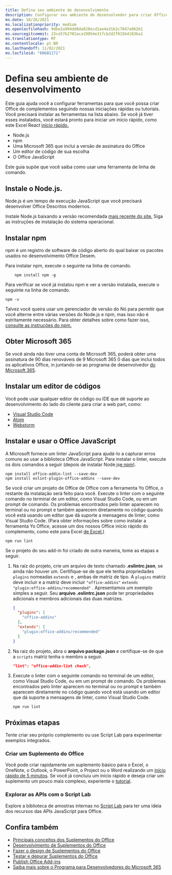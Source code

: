 ```yaml
---
title: Defina seu ambiente de desenvolvimento
description: Configurar seu ambiente de desenvolvedor para criar Office Desempresos.
ms.date: 10/26/2021
ms.localizationpriority: medium
ms.openlocfilehash: 9dbe2a994dd8da028ecd1ae4a31b2c7847a062b1
ms.sourcegitcommit: 23ce57b2702aca19054e31fcb2d2f015b4183ba1
ms.translationtype: MT
ms.contentlocale: pt-BR
ms.lasthandoff: 11/02/2021
ms.locfileid: "60681171"
---
```

# <a name="set-up-your-development-environment"></a>Defina seu ambiente de desenvolvimento

Este guia ajuda você a configurar ferramentas para que você possa criar Office de complementos seguindo nossas iniciações rápidas ou tutoriais. Você precisará instalar as ferramentas na lista abaixo. Se você já tiver esses instalados, você estará pronto para iniciar um início rápido, como este Excel React [início rápido.](../quickstarts/excel-quickstart-react.md)

- Node.js
- npm
- Uma Microsoft 365 que inclui a versão de assinatura do Office
- Um editor de código de sua escolha
- O Office JavaScript

Este guia supõe que você saiba como usar uma ferramenta de linha de comando.

## <a name="install-nodejs"></a>Instale o Node.js.

Node.js é um tempo de execução JavaScript que você precisará desenvolver Office Descritos modernos.

Instale Node.js baixando a versão recomendada [mais recente do site.](https://nodejs.org) Siga as instruções de instalação do sistema operacional.

## <a name="install-npm"></a>Instalar npm

npm é um registro de software de código aberto do qual baixar os pacotes usados no desenvolvimento Office Desem.

Para instalar npm, execute o seguinte na linha de comando.

```command&nbsp;line
    npm install npm -g
```

Para verificar se você já instalou npm e ver a versão instalada, execute o seguinte na linha de comando.

```command&nbsp;line
npm -v
```

Talvez você queira usar um gerenciador de versão do Nó para permitir que você alterne entre várias versões do Node.js e npm, mas isso não é estritamente necessário. Para obter detalhes sobre como fazer isso, [consulte as instruções do npm.](https://docs.npmjs.com/downloading-and-installing-node-js-and-npm)

## <a name="get-microsoft-365"></a>Obter Microsoft 365

Se você ainda não tiver uma conta de Microsoft 365, poderá obter uma assinatura de 90 dias renováveis de 9 Microsoft 365 0 dias que inclui todos os aplicativos Office, in juntando-se ao programa de desenvolvedor [do Microsoft 365](https://developer.microsoft.com/office/dev-program).

## <a name="install-a-code-editor"></a>Instalar um editor de códigos

Você pode usar qualquer editor de código ou IDE que dê suporte ao desenvolvimento do lado do cliente para criar a web part, como:

- [Visual Studio Code](https://code.visualstudio.com/)
- [Atom](https://atom.io)
- [Webstorm](https://www.jetbrains.com/webstorm)

## <a name="install-and-use-the-office-javascript-linter"></a>Instalar e usar o Office JavaScript

A Microsoft fornece um linter JavaScript para ajudá-lo a capturar erros comuns ao usar a biblioteca Office JavaScript. Para instalar o linter, execute os dois comandos a seguir (depois de instalar Node.js[e ](#install-nodejs) [npm](#install-npm)).

```command&nbsp;line
npm install office-addin-lint --save-dev
npm install eslint-plugin-office-addins --save-dev
```

Se você criar um projeto de Office de Office com a ferramenta Yo Office, o restante da instalação será feito para você. Execute o linter com o seguinte comando no terminal de um editor, como Visual Studio Code, ou em um prompt de comando. Os problemas encontrados pelo linter aparecem no terminal ou no prompt e também aparecem diretamente no código quando você está usando um editor que dá suporte a mensagens de linter, como Visual Studio Code. (Para obter informações sobre como instalar a ferramenta Yo Office, acesse um dos nossos Office início rápido do complemento, como este para Excel [de Excel.)](../quickstarts/excel-quickstart-jquery.md)

```command&nbsp;line
npm run lint
```

Se o projeto do seu add-in foi criado de outra maneira, tome as etapas a seguir.

1. Na raiz do projeto, crie um arquivo de texto chamado **.eslintrc.json**, se ainda não houver um. Certifique-se de que ele tenha propriedades `plugins` nomeadas `extends` e , ambas de matriz de tipo. A `plugins` matriz deve incluir e a matriz deve incluir `"office-addins"` `extends` `"plugin:office-addins/recommended"` . Apresentamos um exemplo simples a seguir. Seu **arquivo .eslintrc.json** pode ter propriedades adicionais e membros adicionais das duas matrizes.

   ```json
   {
     "plugins": [
       "office-addins"
     ],
     "extends": [
       "plugin:office-addins/recommended"
     ]
   }
   ```

1. Na raiz do projeto, abra o **arquivo package.json** e certifique-se de que a `scripts` matriz tenha o membro a seguir.

   ```json
   "lint": "office-addin-lint check",
   ```

1. Execute o linter com o seguinte comando no terminal de um editor, como Visual Studio Code, ou em um prompt de comando. Os problemas encontrados pelo linter aparecem no terminal ou no prompt e também aparecem diretamente no código quando você está usando um editor que dá suporte a mensagens de linter, como Visual Studio Code.

   ```command&nbsp;line
   npm run lint
   ```

## <a name="next-steps"></a>Próximas etapas

Tente criar seu próprio complemento ou use Script Lab para experimentar exemplos integrados.

### <a name="create-an-office-add-in"></a>Criar um Suplemento do Office

Você pode criar rapidamente um suplemento básico para o Excel, o OneNote, o Outlook, o PowerPoint, o Project ou o Word realizando um [início rápido de 5 minutos](../index.yml). Se você já concluiu um início rápido e deseja criar um suplemento um pouco mais complexo, experiente o [tutorial](../index.yml).

### <a name="explore-the-apis-with-script-lab"></a>Explorar as APIs com o Script Lab

Explore a biblioteca de amostras internas no [Script Lab](explore-with-script-lab.md) para ter uma ideia dos recursos das APIs JavaScript para Office.

## <a name="see-also"></a>Confira também

- [Principais conceitos dos Suplementos do Office](../overview/core-concepts-office-add-ins.md)
- [Desenvolvimento de Suplementos do Office ](../develop/develop-overview.md)
- [Fazer o design de Suplementos do Office](../design/add-in-design.md)
- [Testar e depurar Suplementos do Office](../testing/test-debug-office-add-ins.md)
- [Publish Office Add-ins](../publish/publish.md)
- [Saiba mais sobre o Programa para Desenvolvedores do Microsoft 365](https://developer.microsoft.com/microsoft-365/dev-program)